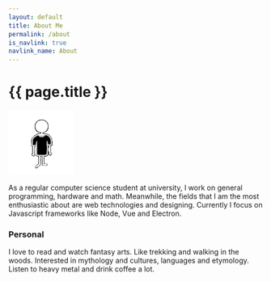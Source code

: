 ```yaml
---
layout: default
title: About Me
permalink: /about
is_navlink: true
navlink_name: About
---
```


# {{ page.title }}

<img src="/assets/images/iconab.png" class="title_image">

As a regular computer science student at university, I work on general programming, hardware and math. Meanwhile, the fields that I am the most enthusiastic about are web technologies and designing. Currently I focus on Javascript frameworks like Node, Vue and Electron.

<!--<button class="default_button" type="button" name="button">GET MY CV</button>-->
### Personal 
I love to read and watch fantasy arts. Like trekking and walking in the woods. Interested in mythology and cultures, languages and etymology. Listen to heavy metal and drink coffee a lot.
